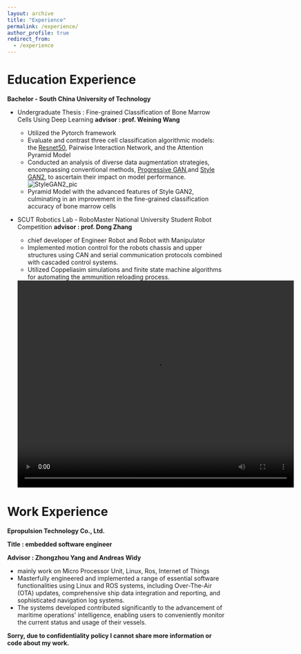```yaml
---
layout: archive
title: "Experience"
permalink: /experience/
author_profile: true
redirect_from:
  - /experience
---
```


Education Experience
====================
**Bachelor - South China University of Technology**
- Undergraduate Thesis : Fine-grained Classification of Bone Marrow Cells Using Deep Learning **advisor : prof. Weining Wang**
    - Utilized the Pytorch framework
    - Evaluate and contrast three cell classification algorithmic models: the [Resnet50](https://github.com/EnnisHsu/Cell_Resnet.git), Pairwise Interaction Network, and the Attention Pyramid Model
    - Conducted an analysis of diverse data augmentation strategies, encompassing conventional methods, [Progressive GAN](https://github.com/EnnisHsu/progressive-gan-pytorch.git),and [Style GAN2](https://github.com/EnnisHsu/stylegan2-ada-pytorch.git), to ascertain their impact on model performance.
    ![StyleGAN2_pic](https://ennishsu.github.io/images/StyleGAN2_cell.jpg)
    - Pyramid Model with the advanced features of Style GAN2, culminating in an improvement in the fine-grained classification accuracy of bone marrow cells

- SCUT Robotics Lab - RoboMaster National University Student Robot Competition **advisor : prof. Dong Zhang**
    - chief developer of Engineer Robot and Robot with Manipulator
    - Implemented motion control for the robots chassis and upper structures using CAN and serial communication protocols combined with cascaded control systems.
    - Utilized Coppeliasim simulations and finite state machine algorithms for automating the ammunition reloading process.
    <video src="https://ennishsu.github.io/images/Enginner_Simulation.mp4" width="640" height="480">
    </videos>
    -  Achieved simulation of the six degrees of freedom in the robotic arm's joint movements using a combination of Coppeliasim simulations and Matlab computation
    - Enhanced the arm's motion smoothness using cascaded control systems and polynomial interpolation algorithms.

Work Experience
===============
**Epropulsion Technology Co., Ltd.**

**Title : embedded software engineer**

**Advisor : Zhongzhou Yang and Andreas Widy**
- mainly work on Micro Processor Unit, Linux, Ros, Internet of Things
- Masterfully engineered and implemented a range of essential software functionalities using Linux and ROS systems,
including Over-The-Air (OTA) updates, comprehensive ship data integration and reporting, and sophisticated navigation log systems.
- The systems developed contributed significantly to the advancement of maritime operations' intelligence, enabling users to conveniently monitor the current status and usage of their vessels.

**Sorry, due to confidentiality policy I cannot share more information or code about my work.**
